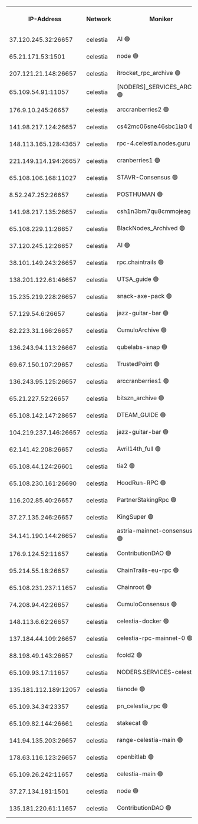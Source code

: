 


<table><tr><th>IP-Address</th><th>Network</th><th>Moniker</th><th>Latest Block Height</th><th>Earliest Block Height</th><th>Catching Up</th><th>Tx Index</th><th>Voting Power</th><th>Version</th><th>Scan Time</th></tr><tr><td>37.120.245.32:26657</td><td>celestia</td><td>AI 🟢</td><td>3380596</td><td>1</td><td>False</td><td>off</td><td>0</td><td>3.1.1</td><td>2025-01-05T03:10:10.768367980UTC</td></tr><tr><td>65.21.171.53:1501</td><td>celestia</td><td>node 🟢</td><td>3380596</td><td>1</td><td>False</td><td>on</td><td>0</td><td>3.2.0</td><td>2025-01-05T03:10:11.224966959UTC</td></tr><tr><td>207.121.21.148:26657</td><td>celestia</td><td>itrocket_rpc_archive 🟢</td><td>3380602</td><td>1</td><td>False</td><td>on</td><td>0</td><td>3.2.0</td><td>2025-01-05T03:10:40.241287841UTC</td></tr><tr><td>65.109.54.91:11057</td><td>celestia</td><td>[NODERS]_SERVICES_ARCHIVE 🟢</td><td>3377836</td><td>1</td><td>False</td><td>on</td><td>0</td><td>3.2.0</td><td>2025-01-05T03:11:11.591472280UTC</td></tr><tr><td>176.9.10.245:26657</td><td>celestia</td><td>arccranberries2 🟢</td><td>3380612</td><td>1</td><td>False</td><td>on</td><td>0</td><td>3.2.0</td><td>2025-01-05T03:11:34.798180756UTC</td></tr><tr><td>141.98.217.124:26657</td><td>celestia</td><td>cs42mc06sne46sbc1ia0 🟢</td><td>3380612</td><td>1</td><td>False</td><td>on</td><td>0</td><td>3.2.0</td><td>2025-01-05T03:11:37.689910236UTC</td></tr><tr><td>148.113.165.128:43657</td><td>celestia</td><td>rpc-4.celestia.nodes.guru 🟢</td><td>3380615</td><td>1</td><td>False</td><td>on</td><td>0</td><td>3.2.0</td><td>2025-01-05T03:11:52.833208228UTC</td></tr><tr><td>221.149.114.194:26657</td><td>celestia</td><td>cranberries1 🟢</td><td>3380617</td><td>1</td><td>False</td><td>on</td><td>0</td><td>3.2.0</td><td>2025-01-05T03:12:02.464228721UTC</td></tr><tr><td>65.108.106.168:11027</td><td>celestia</td><td>STAVR-Consensus 🟢</td><td>3380617</td><td>1</td><td>False</td><td>off</td><td>0</td><td>3.2.0</td><td>2025-01-05T03:12:04.983171596UTC</td></tr><tr><td>8.52.247.252:26657</td><td>celestia</td><td>POSTHUMAN 🟢</td><td>3380626</td><td>1</td><td>False</td><td>on</td><td>0</td><td>3.2.0</td><td>2025-01-05T03:12:50.152629456UTC</td></tr><tr><td>141.98.217.135:26657</td><td>celestia</td><td>csh1n3bm7qu8cmmojeag 🟢</td><td>3380626</td><td>1</td><td>False</td><td>on</td><td>0</td><td>3.2.0</td><td>2025-01-05T03:12:50.542613789UTC</td></tr><tr><td>65.108.229.11:26657</td><td>celestia</td><td>BlackNodes_Archived 🟢</td><td>3380627</td><td>1</td><td>False</td><td>on</td><td>0</td><td>3.1.1</td><td>2025-01-05T03:12:55.478139890UTC</td></tr><tr><td>37.120.245.12:26657</td><td>celestia</td><td>AI 🟢</td><td>3380635</td><td>1</td><td>False</td><td>off</td><td>0</td><td>3.1.1</td><td>2025-01-05T03:13:39.911902227UTC</td></tr><tr><td>38.101.149.243:26657</td><td>celestia</td><td>rpc.chaintrails 🟢</td><td>3380636</td><td>1</td><td>False</td><td>on</td><td>0</td><td>3.2.0</td><td>2025-01-05T03:13:45.982257948UTC</td></tr><tr><td>138.201.122.61:46657</td><td>celestia</td><td>UTSA_guide 🟢</td><td>3380640</td><td>1</td><td>False</td><td>on</td><td>0</td><td>3.2.0</td><td>2025-01-05T03:14:09.950075772UTC</td></tr><tr><td>15.235.219.228:26657</td><td>celestia</td><td>snack-axe-pack 🟢</td><td>3380640</td><td>1</td><td>False</td><td>off</td><td>0</td><td>3.1.1</td><td>2025-01-05T03:14:10.888640907UTC</td></tr><tr><td>57.129.54.6:26657</td><td>celestia</td><td>jazz-guitar-bar 🟢</td><td>3380642</td><td>1</td><td>False</td><td>off</td><td>0</td><td>3.1.1</td><td>2025-01-05T03:14:19.338535089UTC</td></tr><tr><td>82.223.31.166:26657</td><td>celestia</td><td>CumuloArchive 🟢</td><td>3380643</td><td>1</td><td>False</td><td>on</td><td>0</td><td>3.2.0</td><td>2025-01-05T03:14:25.934838655UTC</td></tr><tr><td>136.243.94.113:26667</td><td>celestia</td><td>qubelabs-snap 🟢</td><td>3380646</td><td>1</td><td>False</td><td>on</td><td>0</td><td>3.2.0</td><td>2025-01-05T03:14:42.977964431UTC</td></tr><tr><td>69.67.150.107:29657</td><td>celestia</td><td>TrustedPoint 🟢</td><td>3380648</td><td>1</td><td>False</td><td>on</td><td>0</td><td>3.2.0</td><td>2025-01-05T03:14:58.020026084UTC</td></tr><tr><td>136.243.95.125:26657</td><td>celestia</td><td>arccranberries1 🟢</td><td>3380656</td><td>1</td><td>False</td><td>on</td><td>0</td><td>3.2.0</td><td>2025-01-05T03:15:37.434488390UTC</td></tr><tr><td>65.21.227.52:26657</td><td>celestia</td><td>bitszn_archive 🟢</td><td>3380657</td><td>1</td><td>False</td><td>on</td><td>0</td><td>3.0.2</td><td>2025-01-05T03:15:44.305506750UTC</td></tr><tr><td>65.108.142.147:28657</td><td>celestia</td><td>DTEAM_GUIDE 🟢</td><td>3380665</td><td>1</td><td>False</td><td>on</td><td>0</td><td>3.2.0</td><td>2025-01-05T03:16:23.989927502UTC</td></tr><tr><td>104.219.237.146:26657</td><td>celestia</td><td>jazz-guitar-bar 🟢</td><td>3380667</td><td>1</td><td>False</td><td>off</td><td>0</td><td>3.1.1</td><td>2025-01-05T03:16:35.310113850UTC</td></tr><tr><td>62.141.42.208:26657</td><td>celestia</td><td>Avril14th_full 🟢</td><td>3380671</td><td>1</td><td>False</td><td>on</td><td>0</td><td>3.2.0</td><td>2025-01-05T03:16:58.401097270UTC</td></tr><tr><td>65.108.44.124:26601</td><td>celestia</td><td>tia2 🟢</td><td>2371494</td><td>339581</td><td>False</td><td>on</td><td>0</td><td>1.3.0</td><td>2025-01-05T03:10:21.820750266UTC</td></tr><tr><td>65.108.230.161:26690</td><td>celestia</td><td>HoodRun-RPC 🟢</td><td>2371494</td><td>1537165</td><td>False</td><td>off</td><td>0</td><td>1.9.0</td><td>2025-01-05T03:16:32.578366646UTC</td></tr><tr><td>116.202.85.40:26657</td><td>celestia</td><td>PartnerStakingRpc 🟢</td><td>2371494</td><td>1588231</td><td>False</td><td>on</td><td>0</td><td>1.9.0</td><td>2025-01-05T03:10:24.173290072UTC</td></tr><tr><td>37.27.135.246:26657</td><td>celestia</td><td>KingSuper 🟢</td><td>2371494</td><td>1814358</td><td>False</td><td>off</td><td>0</td><td>1.3.0</td><td>2025-01-05T03:11:18.147215350UTC</td></tr><tr><td>34.141.190.144:26657</td><td>celestia</td><td>astria-mainnet-consensus-1 🟢</td><td>3380635</td><td>2371501</td><td>False</td><td>on</td><td>0</td><td>3.2.0</td><td>2025-01-05T03:13:40.285196668UTC</td></tr><tr><td>176.9.124.52:11657</td><td>celestia</td><td>ContributionDAO 🟢</td><td>3380657</td><td>2419178</td><td>False</td><td>on</td><td>0</td><td>3.1.1</td><td>2025-01-05T03:15:41.772798088UTC</td></tr><tr><td>95.214.55.18:26657</td><td>celestia</td><td>ChainTrails-eu-rpc 🟢</td><td>3380671</td><td>2832001</td><td>False</td><td>on</td><td>0</td><td>3.2.0</td><td>2025-01-05T03:16:58.102620173UTC</td></tr><tr><td>65.108.231.237:11657</td><td>celestia</td><td>Chainroot 🟢</td><td>3380612</td><td>2868575</td><td>False</td><td>on</td><td>0</td><td>3.2.0</td><td>2025-01-05T03:11:35.240518095UTC</td></tr><tr><td>74.208.94.42:26657</td><td>celestia</td><td>CumuloConsensus 🟢</td><td>3380617</td><td>2913001</td><td>False</td><td>on</td><td>0</td><td>3.2.0</td><td>2025-01-05T03:12:05.753605463UTC</td></tr><tr><td>148.113.6.62:26657</td><td>celestia</td><td>celestia-docker 🟢</td><td>3380637</td><td>2935501</td><td>False</td><td>off</td><td>0</td><td>3.0.2</td><td>2025-01-05T03:13:50.918638912UTC</td></tr><tr><td>137.184.44.109:26657</td><td>celestia</td><td>celestia-rpc-mainnet-0 🟢</td><td>3380638</td><td>3052501</td><td>False</td><td>on</td><td>0</td><td>3.2.0</td><td>2025-01-05T03:13:56.881101249UTC</td></tr><tr><td>88.198.49.143:26657</td><td>celestia</td><td>fcold2 🟢</td><td>3380636</td><td>3174774</td><td>False</td><td>on</td><td>0</td><td>3.2.0</td><td>2025-01-05T03:13:44.884411230UTC</td></tr><tr><td>65.109.93.17:11657</td><td>celestia</td><td>NODERS.SERVICES-celestia 🟢</td><td>3380638</td><td>3188251</td><td>False</td><td>on</td><td>0</td><td>3.2.0</td><td>2025-01-05T03:13:57.299061818UTC</td></tr><tr><td>135.181.112.189:12057</td><td>celestia</td><td>tianode 🟢</td><td>3380633</td><td>3205606</td><td>False</td><td>off</td><td>0</td><td>3.2.0</td><td>2025-01-05T03:13:29.274296643UTC</td></tr><tr><td>65.109.34.34:23357</td><td>celestia</td><td>pn_celestia_rpc 🟢</td><td>3380632</td><td>3259671</td><td>False</td><td>on</td><td>0</td><td>3.2.0</td><td>2025-01-05T03:13:28.810453136UTC</td></tr><tr><td>65.109.82.144:26661</td><td>celestia</td><td>stakecat 🟢</td><td>3380637</td><td>3286501</td><td>False</td><td>on</td><td>0</td><td>3.0.2</td><td>2025-01-05T03:13:55.456887346UTC</td></tr><tr><td>141.94.135.203:26657</td><td>celestia</td><td>range-celestia-main 🟢</td><td>3380599</td><td>3306551</td><td>False</td><td>on</td><td>0</td><td>3.0.2</td><td>2025-01-05T03:10:26.521116807UTC</td></tr><tr><td>178.63.116.123:26657</td><td>celestia</td><td>openbitlab 🟢</td><td>3380600</td><td>3367130</td><td>False</td><td>on</td><td>0</td><td>3.1.1</td><td>2025-01-05T03:10:33.131335359UTC</td></tr><tr><td>65.109.26.242:11657</td><td>celestia</td><td>celestia-main 🟢</td><td>3380643</td><td>3371818</td><td>False</td><td>on</td><td>0</td><td>3.2.0</td><td>2025-01-05T03:14:28.405990739UTC</td></tr><tr><td>37.27.134.181:1501</td><td>celestia</td><td>node 🟢</td><td>3380622</td><td>3372837</td><td>False</td><td>off</td><td>0</td><td>3.0.2</td><td>2025-01-05T03:12:28.856015490UTC</td></tr><tr><td>135.181.220.61:11657</td><td>celestia</td><td>ContributionDAO 🟢</td><td>3380626</td><td>3379807</td><td>False</td><td>off</td><td>0</td><td>3.1.1</td><td>2025-01-05T03:12:53.000025254UTC</td></tr></table>